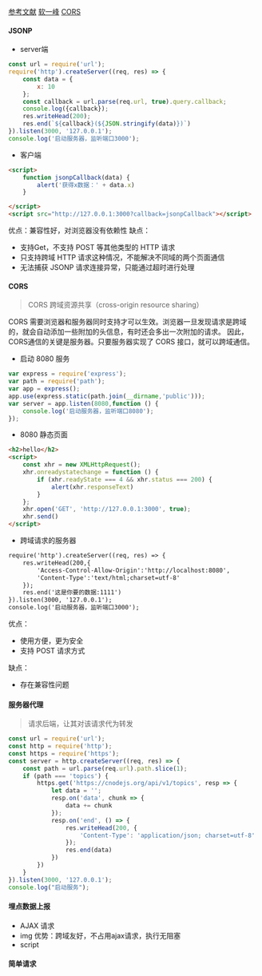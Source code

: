[参考文献](https://github.com/happylindz/blog/issues/3)
[软一峰](https://www.ruanyifeng.com/blog/2016/04/cors.html)
[CORS](https://github.com/amandakelake/blog/issues/62)
#### JSONP

- server端
```js
const url = require('url');
require('http').createServer((req, res) => {
    const data = {
        x: 10
    };
    const callback = url.parse(req.url, true).query.callback;
    console.log({callback});
    res.writeHead(200);
    res.end(`${callback}(${JSON.stringify(data)})`)
}).listen(3000, '127.0.0.1');
console.log('启动服务器，监听端口3000');
```

- 客户端

```html
<script>
    function jsonpCallback(data) {
        alert('获得x数据：' + data.x)
    }

</script>
<script src="http://127.0.0.1:3000?callback=jsonpCallback"></script>
```
优点：兼容性好，对浏览器没有依赖性
缺点：
- 支持Get，不支持 POST 等其他类型的 HTTP 请求
- 只支持跨域 HTTP 请求这种情况，不能解决不同域的两个页面通信
- 无法捕获 JSONP 请求连接异常，只能通过超时进行处理


#### CORS 
> CORS 跨域资源共享（cross-origin resource sharing）

CORS 需要浏览器和服务器同时支持才可以生效。浏览器一旦发现请求是跨域的，就会自动添加一些附加的头信息，有时还会多出一次附加的请求。
因此，CORS通信的关键是服务器。只要服务器实现了 CORS 接口，就可以跨域通信。

- 启动 8080 服务
```js
var express = require('express');
var path = require('path');
var app = express();
app.use(express.static(path.join(__dirname,'public')));
var server = app.listen(8080,function () {
    console.log('启动服务器，监听端口8080');
});
```

- 8080 静态页面
```html
<h2>hello</h2>
<script>
    const xhr = new XMLHttpRequest();
    xhr.onreadystatechange = function () {
        if (xhr.readyState === 4 && xhr.status === 200) {
            alert(xhr.responseText)
        }
    };
    xhr.open('GET', 'http://127.0.0.1:3000', true);
    xhr.send()
</script>
```

- 跨域请求的服务器

```html
require('http').createServer((req, res) => {
    res.writeHead(200,{
        'Access-Control-Allow-Origin':'http://localhost:8080',
        'Content-Type':'text/html;charset=utf-8'
    });
    res.end('这是你要的数据:1111')
}).listen(3000, '127.0.0.1');
console.log('启动服务器，监听端口3000');
```

优点：
- 使用方便，更为安全
- 支持 POST 请求方式

缺点：
- 存在兼容性问题

#### 服务器代理
> 请求后端，让其对该请求代为转发

```js
const url = require('url');
const http = require('http');
const https = require('https');
const server = http.createServer((req, res) => {
    const path = url.parse(req.url).path.slice(1);
    if (path === 'topics') {
        https.get('https://cnodejs.org/api/v1/topics', resp => {
            let data = '';
            resp.on('data', chunk => {
                data += chunk
            });
            resp.on('end', () => {
                res.writeHead(200, {
                    'Content-Type': 'application/json; charset=utf-8'
                });
                res.end(data)
            })
        })
    }
}).listen(3000, '127.0.0.1');
console.log("启动服务");

```


#### 埋点数据上报
- AJAX 请求
- img
    优势：跨域友好，不占用ajax请求，执行无阻塞
- script


#### 简单请求
